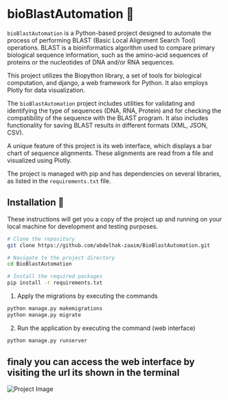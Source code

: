 # bioBlastAutomation :rocket:

`bioBlastAutomation` is a Python-based project designed to automate the process of performing BLAST (Basic Local Alignment Search Tool) operations. BLAST is a bioinformatics algorithm used to compare primary biological sequence information, such as the amino-acid sequences of proteins or the nucleotides of DNA and/or RNA sequences.

This project utilizes the Biopython library, a set of tools for biological computation, and django, a web framework for Python. It also employs Plotly for data visualization.

The `bioBlastAutomation` project includes utilities for validating and identifying the type of sequences (DNA, RNA, Protein) and for checking the compatibility of the sequence with the BLAST program. It also includes functionality for saving BLAST results in different formats (XML, JSON, CSV).

A unique feature of this project is its web interface, which displays a bar chart of sequence alignments. These alignments are read from a file and visualized using Plotly.

The project is managed with pip and has dependencies on several libraries, as listed in the `requirements.txt` file.



## Installation :wrench:

These instructions will get you a copy of the project up and running on your local machine for development and testing purposes.

```bash
# Clone the repository
git clone https://github.com/abdelhak-zaaim/BioBlastAutomation.git

# Navigate to the project directory
cd BioBlastAutomation

# Install the required packages
pip install -r requirements.txt

```


1. Apply the migrations by executing the commands
    
```bash
python manage.py makemigrations
python manage.py migrate
```
2. Run the application by executing the command (web interface) 
    
```bash
python manage.py runserver
```

## finaly you can access the web interface by visiting the url its shown in the terminal




![Project Image](https://fsdm.zaaim.me/src/images/Screenshot%202024-04-03%20at%2022.02.10.png)

